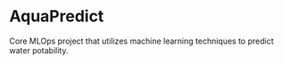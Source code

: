 # AquaPredict
Core MLOps project that utilizes machine learning techniques to predict water potability.
